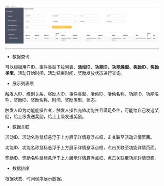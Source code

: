 ![](/assets/Q1111.png)

---

* 数据查询

可以根据用户ID、事件类型下拉列表、**活动ID、功能ID、功能类型、奖励ID、奖励类型**、活动开始时间、活动结束时间、奖励发放状态进行查询。

* 展示列表项

触发人ID、级别关系、奖励人ID、事件类型、活动ID、活动名称、功能ID、功能名称、奖励ID、奖励名称、时间、奖励类型、状态。

触发人ID为功能能操作者，触发人操作充值功能并且满足条件，可能给自己发送奖励，给上级发送奖励，给上上级发送奖励。

* 数据关联

活动ID、活动名称鼠标悬浮于上方展示详情悬浮点框，击关联至活动详情页面。

功能ID、功能名称鼠标悬浮于上方展示详情悬浮点框，点击关联至功能详情页面。

奖励ID、奖励名称鼠标悬浮于上方展示详情悬浮点框，点击关联至功能详情页面。

* 数据排序

根据状态、时间倒序展示数据。

